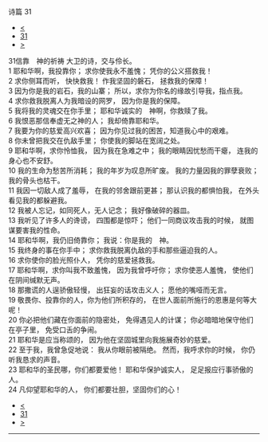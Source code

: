 ﻿





 诗篇 31




* [<](bible/PSA030.md)
* [31](bible/PSA.md)
* [>](bible/PSA032.md)



 
31信靠　神的祈祷 大卫的诗，交与伶长。  
1 耶和华啊，我投靠你； 求你使我永不羞愧； 凭你的公义搭救我！  
2 求你侧耳而听， 快快救我！ 作我坚固的磐石， 拯救我的保障！     
3 因为你是我的岩石，我的山寨； 所以，求你为你名的缘故引导我，指点我。  
4 求你救我脱离人为我暗设的网罗， 因为你是我的保障。  
5 我将我的灵魂交在你手里； 耶和华诚实的　神啊，你救赎了我。     
6 我恨恶那信奉虚无之神的人； 我却倚靠耶和华。  
7 我要为你的慈爱高兴欢喜； 因为你见过我的困苦，知道我心中的艰难。  
8 你未曾把我交在仇敌手里； 你使我的脚站在宽阔之处。     
9 耶和华啊，求你怜恤我， 因为我在急难之中； 我的眼睛因忧愁而干瘪， 连我的身心也不安舒。  
10 我的生命为愁苦所消耗； 我的年岁为叹息所旷废。 我的力量因我的罪孽衰败； 我的骨头也枯干。     
11 我因一切敌人成了羞辱， 在我的邻舍跟前更甚； 那认识我的都惧怕我， 在外头看见我的都躲避我。  
12 我被人忘记，如同死人，无人记念； 我好像破碎的器皿。  
13 我听见了许多人的谗谤， 四围都是惊吓； 他们一同商议攻击我的时候， 就图谋要害我的性命。     
14 耶和华啊，我仍旧倚靠你； 我说：你是我的　神。  
15 我终身的事在你手中； 求你救我脱离仇敌的手和那些逼迫我的人。  
16 求你使你的脸光照仆人， 凭你的慈爱拯救我。  
17 耶和华啊，求你叫我不致羞愧， 因为我曾呼吁你； 求你使恶人羞愧， 使他们在阴间缄默无声。  
18 那撒谎的人逞骄傲轻慢， 出狂妄的话攻击义人； 愿他的嘴哑而无言。     
19 敬畏你、投靠你的人，你为他们所积存的， 在世人面前所施行的恩惠是何等大呢！  
20 你必把他们藏在你面前的隐密处， 免得遇见人的计谋； 你必暗暗地保守他们在亭子里， 免受口舌的争闹。     
21 耶和华是应当称颂的， 因为他在坚固城里向我施展奇妙的慈爱。  
22 至于我，我曾急促地说： 我从你眼前被隔绝。 然而，我呼求你的时候， 你仍听我恳求的声音。     
23 耶和华的圣民哪，你们都要爱他！ 耶和华保护诚实人， 足足报应行事骄傲的人。  
24 凡仰望耶和华的人， 你们都要壮胆，坚固你们的心！ 
* [<](bible/PSA030.md)
* [31](bible/PSA.md)
* [>](bible/PSA032.md)





---









